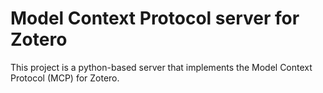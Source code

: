 # Model Context Protocol server for Zotero

This project is a python-based server that implements the Model Context Protocol
(MCP) for Zotero.
